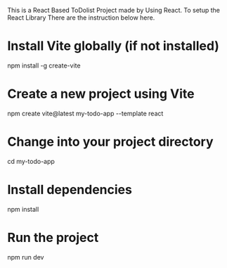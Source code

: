 This is a React Based ToDolist Project made by Using React.
To setup the React Library There are the instruction below here.

# Install Vite globally (if not installed)
npm install -g create-vite

# Create a new project using Vite
npm create vite@latest my-todo-app --template react

# Change into your project directory
cd my-todo-app

# Install dependencies
npm install

# Run the project
npm run dev



